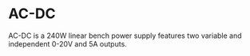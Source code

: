 # AC-DC
AC-DC is a 240W linear bench power supply features two variable and independent 0-20V and 5A outputs.
